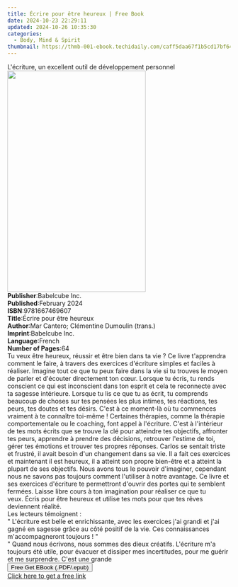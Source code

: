 ```yaml
---
title: Écrire pour être heureux | Free Book
date: 2024-10-23 22:29:11
updated: 2024-10-26 10:35:30
categories:
  - Body, Mind & Spirit
thumbnail: https://thmb-001-ebook.techidaily.com/caff5daa67f1b5cd17bf64594472acc7e1db0b386261f28d46c32cc21d59d3d0.jpg
---
```

<main id="book-container">
  <div class="flex flex-col">
    <div class="book-brief flex-1 py-6 px-4 sm:p-6 md:py-10 md:px-8">
      <!-- brief-->
      <div class="book-brief-main">
        L'écriture, un excellent outil de développement personnel
      </div>
    </div>
    <div
      class="book-meta-info flex-1 grid gap-4 col-start-1 col-end-3 row-start-1 sm:mb-6 sm:grid-cols-4 lg:gap-6 lg:col-start-2 lg:row-end-6 lg:row-span-6 lg:mb-0"
    >
      <div
        class="book-meta-info-left place-content-center mt-4 p-4 text-sm leading-6 col-start-2 col-span-2 dark:text-slate-400"
      >
        <img
          class="w-full h-500 object-cover rounded-lg sm:h-255 sm:col-span-2 lg:col-span-full"
          src="https://img-001-ebook.techidaily.com/ccce8992e1500df6d7113f63518f3508b151dc18de9772c322d5823caaa7a316.jpg"
          alt=""
          width="312"
          height="500"
        />
      </div>
      <div
        class="book-meta-info-right mt-2 col-start-1 row-start-2 col-span-3 self-center"
      >
        <!-- meta data  -->
        <div class="flex flex-col px-4 md:px-8">
          <div class="flex-1">
            <strong>Publisher</strong>:<span class="px-2">Babelcube Inc.</span>
          </div>
          <div class="flex-1">
            <strong>Published</strong>:<span class="px-2">February 2024</span>
          </div>
          <div class="flex-1">
            <strong>ISBN</strong>:<span class="px-2">9781667469607</span>
          </div>
          <div class="flex-1">
            <strong>Title</strong>:<span class="px-2"
              >Écrire pour être heureux</span
            >
          </div>
          <div class="flex-1">
            <strong>Author</strong>:<span class="px-2"
              >Mar Cantero; Clémentine Dumoulin (trans.)</span
            >
          </div>
          <div class="flex-1">
            <strong>Imprint</strong>:<span class="px-2">Babelcube Inc.</span>
          </div>
          <div class="flex-1">
            <strong>Language</strong>:<span class="px-2">French</span>
          </div>
          <div class="flex-1">
            <strong>Number of Pages</strong>:<span class="px-2">64</span>
          </div>
        </div>
      </div>
    </div>
    <div class="book-description flex-1 py-6 px-4 sm:p-6 md:py-10 md:px-8">
      <div class="book-description-main">
        <div accordion-content="" id="description">
          Tu veux être heureux, réussir et être bien dans ta vie ?&nbsp;Ce livre
          t'apprendra comment le faire, à travers des exercices d'écriture
          simples et faciles à réaliser.&nbsp;Imagine tout ce que tu peux faire
          dans la vie si tu trouves le moyen de parler et d'écouter directement
          ton cœur. Lorsque tu écris, tu rends conscient ce qui est inconscient
          dans ton esprit et cela te reconnecte avec ta sagesse intérieure.
          Lorsque tu lis ce que tu as écrit, tu comprends beaucoup de choses sur
          tes pensées les plus intimes, tes réactions, tes peurs, tes doutes et
          tes désirs. C'est à ce moment-là où tu commences vraiment à te
          connaître toi-même !&nbsp;Certaines thérapies, comme la thérapie
          comportementale ou le coaching, font appel à l'écriture.&nbsp;C'est à
          l'intérieur de tes mots écrits que se trouve la clé pour atteindre tes
          objectifs, affronter tes peurs, apprendre à prendre des décisions,
          retrouver l'estime de toi, gérer tes émotions et trouver tes propres
          réponses.&nbsp;Carlos se sentait triste et frustré, il avait besoin
          d'un changement dans sa vie. Il a fait ces exercices et maintenant il
          est heureux, il a atteint son propre bien-être et a atteint la plupart
          de ses objectifs. Nous avons tous le pouvoir d'imaginer, cependant
          nous ne savons pas toujours comment l'utiliser à notre
          avantage.&nbsp;Ce livre et ses exercices d'écriture te permettront
          d'ouvrir des portes qui te semblent fermées. Laisse libre cours à ton
          imagination pour réaliser ce que tu veux.&nbsp;Écris pour être heureux
          et utilise tes mots pour que tes rêves deviennent réalité.&nbsp;<br />Les
          lecteurs témoignent :<br />" L'écriture est belle et enrichissante,
          avec les exercices j'ai grandi et j'ai gagné en sagesse grâce au côté
          positif de la vie. Ces connaissances m'accompagneront toujours ! "<br />"
          Quand nous écrivons, nous sommes des dieux créatifs. L'écriture m'a
          toujours été utile, pour évacuer et dissiper mes incertitudes, pour me
          guérir et me surprendre. C'est une grande
        </div>
        <div class="accordion-fader"></div>
      </div>
    </div>
    <div class="book-excerpts flex-1 py-6 px-4 sm:p-6 md:py-10 md:px-8"></div>
    <div
      class="book-about-author flex-1 py-6 px-4 sm:p-6 md:py-10 md:px-8"
    ></div>
    <div class="book-free-get flex-1 py-6 px-4 sm:p-6 md:py-10 md:px-8">
      <button
        id="btn-free-get"
        class="bg-blue-500 hover:bg-blue-700 text-white font-bold py-2 px-4 rounded"
      >
        Free Get EBook (.PDF/.epub)
      </button>
      <div id="countdown-display" class="px-2 text-lg mt-2"></div>
      <a
        id="free-link"
        class="hidden bg-blue-500 hover:bg-blue-700 text-white font-bold py-2 px-4 rounded"
        href="https://www.ebooks.com/en-us/book/211341649/crire-pour-tre-heureux/mar-cantero/"
        target="_blank"
        >Click here to get a free link</a
      >
    </div>
    <script>
      let countdownTime = 0;
      let countdownInterval = null;
      document
        .getElementById('btn-free-get')
        .addEventListener('click', startCountdown);
      function startCountdown() {
        countdownTime = new Date().getTime() + 60000 * 3;
        countdownInterval = setInterval(updateCountdown, 1000);
        document.getElementById('btn-free-get').disabled = true;
        document
          .getElementById('btn-free-get')
          .classList.add('bg-gray-500', 'cursor-not-allowed');
      }
      function updateCountdown() {
        let currentTime = new Date().getTime();
        let timeLeft = countdownTime - currentTime;
        let secondsLeft = Math.floor(timeLeft / 1000);
        document.getElementById('countdown-display').innerHTML =
          `Remaining time: ${secondsLeft} seconds.`;
        if (secondsLeft <= 0) {
          clearInterval(countdownInterval);
          document.getElementById('btn-free-get').classList.add('hidden');
          document.getElementById('free-link').classList.remove('hidden');
          document.getElementById('countdown-display').innerHTML = '';
        }
      }
    </script>
  </div>
</main>
